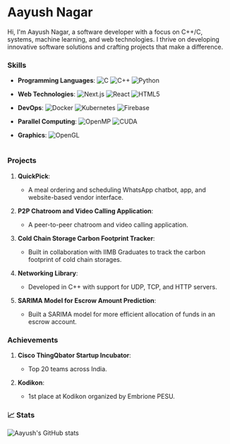 # Aayush Nagar

Hi, I'm Aayush Nagar, a software developer with a focus on C++/C, systems, machine learning, and web technologies. I thrive on developing innovative software solutions and crafting projects that make a difference.

### Skills

- **Programming Languages**: 
  ![C](https://img.shields.io/badge/C-A8B9CC?style=flat-square&logo=c&logoColor=white)
  ![C++](https://img.shields.io/badge/C++-00599C?style=flat-square&logo=c%2B%2B&logoColor=white)
  ![Python](https://img.shields.io/badge/Python-3776AB?style=flat-square&logo=python&logoColor=white)
  
- **Web Technologies**: 
  ![Next.js](https://img.shields.io/badge/Next.js-000000?style=flat-square&logo=nextdotjs&logoColor=white)
  ![React](https://img.shields.io/badge/React-20232A?style=flat-square&logo=react&logoColor=61DAFB)
  ![HTML5](https://img.shields.io/badge/HTML5-E34F26?style=flat-square&logo=html5&logoColor=white)
  
- **DevOps**: 
  ![Docker](https://img.shields.io/badge/Docker-2496ED?style=flat-square&logo=docker&logoColor=white)
  ![Kubernetes](https://img.shields.io/badge/Kubernetes-326CE5?style=flat-square&logo=kubernetes&logoColor=white)
  ![Firebase](https://img.shields.io/badge/Firebase-FFCA28?style=flat-square&logo=firebase&logoColor=white)

- **Parallel Computing**: 
  ![OpenMP](https://img.shields.io/badge/OpenMP-1A2C65?style=flat-square&logo=openmp&logoColor=white)
  ![CUDA](https://img.shields.io/badge/CUDA-76B900?style=flat-square&logo=nvidia&logoColor=white)

- **Graphics**: 
  ![OpenGL](https://img.shields.io/badge/OpenGL-5586A4?style=flat-square&logo=opengl&logoColor=white)
  
#

### Projects

1. **QuickPick**: 
   - A meal ordering and scheduling WhatsApp chatbot, app, and website-based vendor interface.

2. **P2P Chatroom and Video Calling Application**:
   - A peer-to-peer chatroom and video calling application.

3. **Cold Chain Storage Carbon Footprint Tracker**:
   - Built in collaboration with IIMB Graduates to track the carbon footprint of cold chain storages.

4. **Networking Library**:
   - Developed in C++ with support for UDP, TCP, and HTTP servers.

5. **SARIMA Model for Escrow Amount Prediction**:
   - Built a SARIMA model for more efficient allocation of funds in an escrow account.

### Achievements

1. **Cisco ThingQbator Startup Incubator**:
   - Top 20 teams across India.

2. **Kodikon**:
   - 1st place at Kodikon organized by Embrione PESU.

### 📈 Stats

![Aayush's GitHub stats](https://github-readme-stats.vercel.app/api?username=AayushNagarr&show_icons=true&theme=gruvbox)
